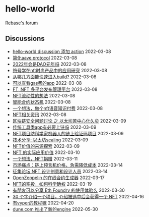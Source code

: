 # hello-world

[Rebase's forum](https://github.com/rebase-network/hello-world/discussions)

## Discussions
- [hello-world discussion 添加 action](https://github.com/rebase-network/hello-world/discussions/33) 2022-03-08
- [简化aave protocol](https://github.com/rebase-network/hello-world/discussions/34) 2022-03-08
- [2022年会是DAO元年吗](https://github.com/rebase-network/hello-world/discussions/36) 2022-03-08
- [符号学在nft时尚产品中的应用研究](https://github.com/rebase-network/hello-world/discussions/41) 2022-03-08
- [从哪几方面能快速进入build?](https://github.com/rebase-network/hello-world/discussions/43) 2022-03-08
- [可以查看gas费的app](https://github.com/rebase-network/hello-world/discussions/45) 2022-03-08
- [FT, NFT 多平台发布管理平台](https://github.com/rebase-network/hello-world/discussions/47) 2022-03-08
- [NFT流动性的想法](https://github.com/rebase-network/hello-world/discussions/49) 2022-03-08
- [智能合约状态机](https://github.com/rebase-network/hello-world/discussions/50) 2022-03-08
- [一个想法，做个nft语音知识付费](https://github.com/rebase-network/hello-world/discussions/52) 2022-03-08
- [NFT相关资讯](https://github.com/rebase-network/hello-world/discussions/55) 2022-03-08
- [区块链安全问题讨论 之 以太坊苦中心化久矣](https://github.com/rebase-network/hello-world/discussions/56) 2022-03-09
- [传统工具类app有必要上链吗](https://github.com/rebase-network/hello-world/discussions/58) 2022-03-09
- [NFT项目防科学家机器人的链上验证码项目](https://github.com/rebase-network/hello-world/discussions/60) 2022-03-09
- [技术分享: 以太坊scaling](https://github.com/rebase-network/hello-world/discussions/63) 2022-03-09
- [NFT价值的来源探索](https://github.com/rebase-network/hello-world/discussions/65) 2022-03-09
- [NFT 的实际应用价值](https://github.com/rebase-network/hello-world/discussions/66) 2022-03-10
- [一个想法，NFT捐赠](https://github.com/rebase-network/hello-world/discussions/67) 2022-03-11
- [市场痛点：链上预言机价格，急需降低成本](https://github.com/rebase-network/hello-world/discussions/70) 2022-03-14
- [征集论坛 NFT 设计创意和设计人员](https://github.com/rebase-network/hello-world/discussions/71) 2022-03-14
- [OpenZeppelin 的在线合约生成器](https://github.com/rebase-network/hello-world/discussions/73) 2022-03-17
- [NFT的空投，如何科学确权](https://github.com/rebase-network/hello-world/discussions/77) 2022-03-19
- [有朋友可以分享 Eth Foundry 的使用体验么](https://github.com/rebase-network/hello-world/discussions/91) 2022-03-30
- [30 个字介绍一个项目，介绍被选中后会获得一个 NFT](https://github.com/rebase-network/hello-world/discussions/107) 2022-04-16
- [有vyper的教程嘛](https://github.com/rebase-network/hello-world/discussions/109) 2022-04-20
- [dune.com 推出了新的engine](https://github.com/rebase-network/hello-world/discussions/131) 2022-05-30
